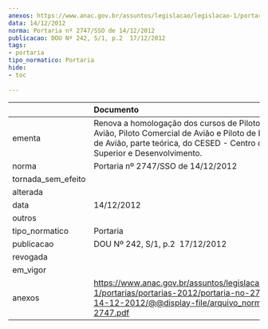 ```yaml
---
anexos: https://www.anac.gov.br/assuntos/legislacao/legislacao-1/portarias/portarias-2012/portaria-no-2747-sso-de-14-12-2012/@@display-file/arquivo_norma/PA2012-2747.pdf
data: 14/12/2012
norma: Portaria nº 2747/SSO de 14/12/2012
publicacao: DOU Nº 242, S/1, p.2  17/12/2012
tags:
- portaria
tipo_normatico: Portaria
hide: 
- toc 
 
---
```


|                    | Documento                                                                                                                                                                                      |
|:-------------------|:-----------------------------------------------------------------------------------------------------------------------------------------------------------------------------------------------|
| ementa             | Renova a homologação dos cursos de Piloto Privado de Avião, Piloto Comercial de Avião e Piloto de Linha Aérea de Avião, parte teórica, do CESED - Centro de Ensino Superior e Desenvolvimento. |
| norma              | Portaria nº 2747/SSO de 14/12/2012                                                                                                                                                             |
| tornada_sem_efeito |                                                                                                                                                                                                |
| alterada           |                                                                                                                                                                                                |
| data               | 14/12/2012                                                                                                                                                                                     |
| outros             |                                                                                                                                                                                                |
| tipo_normatico     | Portaria                                                                                                                                                                                       |
| publicacao         | DOU Nº 242, S/1, p.2  17/12/2012                                                                                                                                                               |
| revogada           |                                                                                                                                                                                                |
| em_vigor           |                                                                                                                                                                                                |
| anexos             | https://www.anac.gov.br/assuntos/legislacao/legislacao-1/portarias/portarias-2012/portaria-no-2747-sso-de-14-12-2012/@@display-file/arquivo_norma/PA2012-2747.pdf                              |